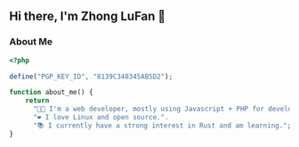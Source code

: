 ## Hi there, I'm Zhong LuFan 👋

### About Me

```php
<?php

define("PGP_KEY_ID", "8139C348345AB5D2");

function about_me() {
    return
      "👨🏻 I'm a web developer, mostly using Javascript + PHP for development.".
      "❤️ I love Linux and open source.".
      "📚 I currently have a strong interest in Rust and am learning.";
}
```
